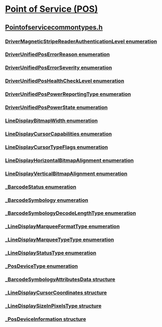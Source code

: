 # [Point of Service (POS)](../_pos/index.md)
## [Pointofservicecommontypes.h](index.md)
### [DriverMagneticStripeReaderAuthenticationLevel enumeration](../pointofservicecommontypes/ne-pointofservicecommontypes-drivermagneticstripereaderauthenticationlevel.md)
### [DriverUnifiedPosErrorReason enumeration](../pointofservicecommontypes/ne-pointofservicecommontypes-driverunifiedposerrorreason.md)
### [DriverUnifiedPosErrorSeverity enumeration](../pointofservicecommontypes/ne-pointofservicecommontypes-driverunifiedposerrorseverity.md)
### [DriverUnifiedPosHealthCheckLevel enumeration](../pointofservicecommontypes/ne-pointofservicecommontypes-driverunifiedposhealthchecklevel.md)
### [DriverUnifiedPosPowerReportingType enumeration](../pointofservicecommontypes/ne-pointofservicecommontypes-driverunifiedpospowerreportingtype.md)
### [DriverUnifiedPosPowerState enumeration](../pointofservicecommontypes/ne-pointofservicecommontypes-driverunifiedpospowerstate.md)
### [LineDisplayBitmapWidth enumeration](../pointofservicecommontypes/ne-pointofservicecommontypes-linedisplaybitmapwidth.md)
### [LineDisplayCursorCapabilities enumeration](../pointofservicecommontypes/ne-pointofservicecommontypes-linedisplaycursorcapabilities.md)
### [LineDisplayCursorTypeFlags enumeration](../pointofservicecommontypes/ne-pointofservicecommontypes-linedisplaycursortypeflags.md)
### [LineDisplayHorizontalBitmapAlignment enumeration](../pointofservicecommontypes/ne-pointofservicecommontypes-linedisplayhorizontalbitmapalignment.md)
### [LineDisplayVerticalBitmapAlignment enumeration](../pointofservicecommontypes/ne-pointofservicecommontypes-linedisplayverticalbitmapalignment.md)
### [_BarcodeStatus enumeration](../pointofservicecommontypes/ne-pointofservicecommontypes-_barcodestatus.md)
### [_BarcodeSymbology enumeration](../pointofservicecommontypes/ne-pointofservicecommontypes-_barcodesymbology.md)
### [_BarcodeSymbologyDecodeLengthType enumeration](../pointofservicecommontypes/ne-pointofservicecommontypes-_barcodesymbologydecodelengthtype.md)
### [_LineDisplayMarqueeFormatType enumeration](../pointofservicecommontypes/ne-pointofservicecommontypes-_linedisplaymarqueeformattype.md)
### [_LineDisplayMarqueeTypeType enumeration](../pointofservicecommontypes/ne-pointofservicecommontypes-_linedisplaymarqueetypetype.md)
### [_LineDisplayStatusType enumeration](../pointofservicecommontypes/ne-pointofservicecommontypes-_linedisplaystatustype.md)
### [_PosDeviceType enumeration](../pointofservicecommontypes/ne-pointofservicecommontypes-_posdevicetype.md)
### [_BarcodeSymbologyAttributesData structure](../pointofservicecommontypes/ns-pointofservicecommontypes-_barcodesymbologyattributesdata.md)
### [_LineDisplayCursorCoordinates structure](../pointofservicecommontypes/ns-pointofservicecommontypes-_linedisplaycursorcoordinates.md)
### [_LineDisplaySizeInPixelsType structure](../pointofservicecommontypes/ns-pointofservicecommontypes-_linedisplaysizeinpixelstype.md)
### [_PosDeviceInformation structure](../pointofservicecommontypes/ns-pointofservicecommontypes-_posdeviceinformation.md)
